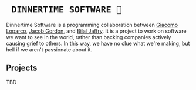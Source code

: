 # `  DINNERTIME SOFTWARE 🍝  `

Dinnertime Software is a programming collaboration between [Giacomo Loparco](https://github.com/loparcog/), [Jacob Gordon](https://github.com/Jzar/), and [Bilal Jaffry](https://github.com/jaffry-b). It is a project to work on software we want to see in the world, rather than backing companies actively causing grief to others. In this way, we have no clue what we're making, but hell if we aren't passionate about it.

## Projects

TBD
